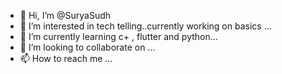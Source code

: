 - 👋 Hi, I’m @SuryaSudh
- 👀 I’m interested in tech telling..currently working on basics ...
- 🌱 I’m currently learning c+ , flutter and python...
- 💞️ I’m looking to collaborate on ...
- 📫 How to reach me ...

<!---
SuryaSudh/SuryaSudh is a ✨ special ✨ repository because its `README.md` (this file) appears on your GitHub profile.
You can click the Preview link to take a look at your changes.
--->

